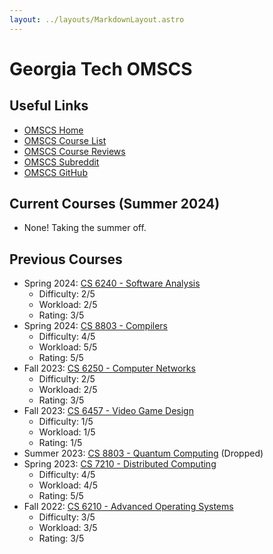 ```yaml
---
layout: ../layouts/MarkdownLayout.astro
---
```


# Georgia Tech OMSCS

## Useful Links

- [OMSCS Home](https://omscs.gatech.edu/)
- [OMSCS Course List](https://omscs.gatech.edu/current-courses)
- [OMSCS Course Reviews](https://omscentral.com/)
- [OMSCS Subreddit](https://old.reddit.com/r/OMSCS/)
- [OMSCS GitHub](https://github.gatech.edu/omscs)

## Current Courses (Summer 2024)

- None! Taking the summer off.

## Previous Courses

- Spring 2024: [CS 6240 - Software Analysis](https://omscs.gatech.edu/cs-6340-software-analysis)
  - Difficulty: 2/5
  - Workload: 2/5
  - Rating: 3/5
- Spring 2024: [CS 8803 - Compilers](https://omscs.gatech.edu/cs-8803-o08-compilers-theory-and-practice)
  - Difficulty: 4/5
  - Workload: 5/5
  - Rating: 5/5
- Fall 2023: [CS 6250 - Computer Networks](https://omscs.gatech.edu/cs-6250-computer-networks)
  - Difficulty: 2/5
  - Workload: 2/5
  - Rating: 3/5
- Fall 2023: [CS 6457 - Video Game Design](https://omscs.gatech.edu/cs-6457-video-game-design)
  - Difficulty: 1/5
  - Workload: 1/5
  - Rating: 1/5
- Summer 2023: [CS 8803 - Quantum Computing](https://omscs.gatech.edu/cs-8803-o13-quantum-computing) (Dropped)
- Spring 2023: [CS 7210 - Distributed Computing](https://omscs.gatech.edu/cs-7210-distributed-computing)
  - Difficulty: 4/5
  - Workload: 4/5
  - Rating: 5/5
- Fall 2022: [CS 6210 - Advanced Operating Systems](https://omscs.gatech.edu/cs-6210-advanced-operating-systems)
  - Difficulty: 3/5
  - Workload: 3/5
  - Rating: 3/5
